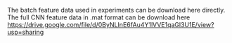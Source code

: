 The batch feature data used in experiments can be download here directly.
The full CNN feature data in .mat format can be download here
https://drive.google.com/file/d/0ByNLInE6fAu4Y1lVVE1qaGl3U1E/view?usp=sharing
